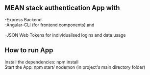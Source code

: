 <h2>MEAN stack authentication App with</h2>

-Express Backend<br/>
-Angular-CLI (for frontend components) and <br/><br/>
-JSON Web Tokens for individualised logins and data usage

<h2>How to run App</h2>

Install the dependencies: npm install<br/>
Start the App: npm start/ nodemon (in project's main directory folder)